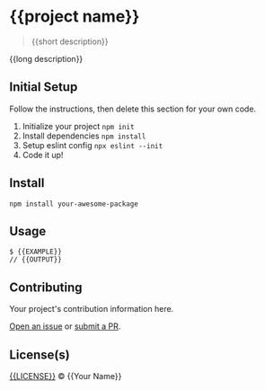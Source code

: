 # {{project name}}

> {{short description}}

{{long description}}

## Initial Setup

Follow the instructions, then delete this section for your own code.

1. Initialize your project `npm init`
2. Install dependencies `npm install`
3. Setup eslint config `npx eslint --init`
4. Code it up!

## Install

`npm install your-awesome-package`

## Usage

```shell
$ {{EXAMPLE}}
// {{OUTPUT}}
```

## Contributing

Your project's contribution information here.

[Open an issue](https://github.com/your/project/issues?q=is%3Aissue+is%3Aopen+sort%3Aupdated-desc) or [submit a PR](https://github.com/your/project/pulls?q=is%3Apr+is%3Aopen+sort%3Aupdated-desc).

## License(s)

[{{LICENSE}}](LICENSE) © {{Your Name}}
